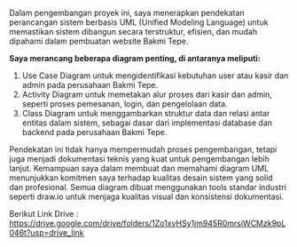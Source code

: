 Dalam pengembangan proyek ini, saya menerapkan pendekatan perancangan sistem berbasis UML (Unified Modeling Language) untuk memastikan sistem dibangun secara terstruktur, efisien, dan mudah dipahami dalam pembuatan website Bakmi Tepe.

**Saya merancang beberapa diagram penting, di antaranya meliputi:**

1. Use Case Diagram untuk mengidentifikasi kebutuhan user atau kasir dan admin pada perusahaan Bakmi Tepe.
2. Activity Diagram untuk memetakan alur proses dari kasir dan admin, seperti proses pemesanan, login, dan pengelolaan data.
3. Class Diagram untuk menggambarkan struktur data dan relasi antar entitas dalam sistem, sebagai dasar dari implementasi database dan backend pada perusahaan Bakmi Tepe.

Pendekatan ini tidak hanya mempermudah proses pengembangan, tetapi juga menjadi dokumentasi teknis yang kuat untuk pengembangan lebih lanjut.
Kemampuan saya dalam membuat dan memahami diagram UML menunjukkan komitmen saya terhadap kualitas desain sistem yang solid dan profesional.
Semua diagram dibuat menggunakan tools standar industri seperti draw.io untuk menjaga kualitas visual dan konsistensi dokumentasi.

Berikut Link Drive :
https://drive.google.com/drive/folders/1Zo1xvHSy1jm945R0mrsiWCMzk9pL046t?usp=drive_link

